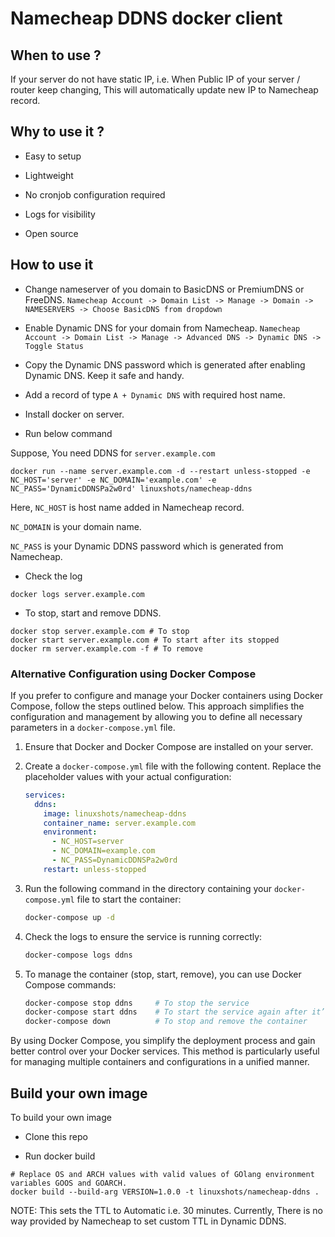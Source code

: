 # Namecheap DDNS docker client

## When to use ?

If your server do not have static IP, i.e. When Public IP of your server / router keep changing, This will automatically update new IP to Namecheap record.

## Why to use it ?

* Easy to setup

* Lightweight

* No cronjob configuration required

* Logs for visibility

* Open source

## How to use it

* Change nameserver of you domain to BasicDNS or PremiumDNS or FreeDNS. `Namecheap Account -> Domain List -> Manage -> Domain -> NAMESERVERS -> Choose BasicDNS from dropdown`

* Enable Dynamic DNS for your domain from Namecheap. `Namecheap Account -> Domain List -> Manage -> Advanced DNS -> Dynamic DNS -> Toggle Status`

* Copy the Dynamic DNS password which is generated after enabling Dynamic DNS. Keep it safe and handy.

* Add a record of type `A + Dynamic DNS` with required host name.

* Install docker on server.

* Run below command

Suppose, You need DDNS for `server.example.com`

```
docker run --name server.example.com -d --restart unless-stopped -e NC_HOST='server' -e NC_DOMAIN='example.com' -e NC_PASS='DynamicDDNSPa2w0rd' linuxshots/namecheap-ddns
```

Here, 
`NC_HOST` is host name added in Namecheap record.

`NC_DOMAIN` is your domain name.

`NC_PASS` is your Dynamic DDNS password which is generated from Namecheap.

* Check the log

```
docker logs server.example.com
```

* To stop, start and remove DDNS.

```
docker stop server.example.com # To stop
docker start server.example.com # To start after its stopped
docker rm server.example.com -f # To remove
```

### Alternative Configuration using Docker Compose

If you prefer to configure and manage your Docker containers using Docker Compose, follow the steps outlined below. This approach simplifies the configuration and management by allowing you to define all necessary parameters in a `docker-compose.yml` file.

1. Ensure that Docker and Docker Compose are installed on your server.

2. Create a `docker-compose.yml` file with the following content. Replace the placeholder values with your actual configuration:

    ```yaml
    services:
      ddns:
        image: linuxshots/namecheap-ddns
        container_name: server.example.com
        environment:
          - NC_HOST=server
          - NC_DOMAIN=example.com
          - NC_PASS=DynamicDDNSPa2w0rd
        restart: unless-stopped
    ```

3. Run the following command in the directory containing your `docker-compose.yml` file to start the container:

    ```sh
    docker-compose up -d
    ```

4. Check the logs to ensure the service is running correctly:

    ```sh
    docker-compose logs ddns
    ```

5. To manage the container (stop, start, remove), you can use Docker Compose commands:

    ```sh
    docker-compose stop ddns     # To stop the service
    docker-compose start ddns    # To start the service again after it’s stopped
    docker-compose down          # To stop and remove the container
    ```

By using Docker Compose, you simplify the deployment process and gain better control over your Docker services. This method is particularly useful for managing multiple containers and configurations in a unified manner.


## Build your own image

To build your own image

* Clone this repo

* Run docker build

```
# Replace OS and ARCH values with valid values of GOlang environment variables GOOS and GOARCH.
docker build --build-arg VERSION=1.0.0 -t linuxshots/namecheap-ddns . 
```

NOTE: This sets the TTL to Automatic i.e. 30 minutes. Currently, There is no way provided by Namecheap to set custom TTL in Dynamic DDNS.
